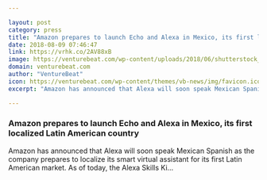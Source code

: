 ```yaml
---

layout: post
category: press
title: "Amazon prepares to launch Echo and Alexa in Mexico, its first localized Latin American country"
date: 2018-08-09 07:46:47
link: https://vrhk.co/2AV88xB
image: https://venturebeat.com/wp-content/uploads/2018/06/shutterstock_593309003.jpg?fit=1200%2C850&strip=all
domain: venturebeat.com
author: "VentureBeat"
icon: https://venturebeat.com/wp-content/themes/vb-news/img/favicon.ico
excerpt: "Amazon has announced that Alexa will soon speak Mexican Spanish as the company prepares to localize its smart virtual assistant for its first Latin American market. As of today, the Alexa Skills Ki…"

---
```


### Amazon prepares to launch Echo and Alexa in Mexico, its first localized Latin American country

Amazon has announced that Alexa will soon speak Mexican Spanish as the company prepares to localize its smart virtual assistant for its first Latin American market. As of today, the Alexa Skills Ki…